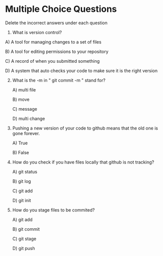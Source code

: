 # Multiple Choice Questions

Delete the incorrect answers under each question

1. What is version control?
   
  A) A tool for managing changes to a set of files

  B) A tool for editing permissions to your repository
  
  C) A record of when you submitted something
  
  D) A system that auto checks your code to make sure it is the right version

2. What is the -m in " git commit -m " stand for?

   A) multi file

   B) move

   C) message

   D) multi change

3. Pushing a new version of your code to github means that the old one is gone forever.

   A) True

   B) False

4. How do you check if you have files locally that github is not tracking?

   A) git status

   B) git log

   C) git add

   D) git init

5. How do you stage files to be commited?

   A) git add

   B) git commit

   C) git stage

   D) git push
